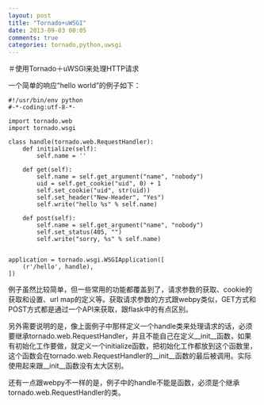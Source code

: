 ```yaml
---
layout: post
title: "Tornado+uWSGI"
date: 2013-09-03 00:05
comments: true
categories: tornado,python,uwsgi
---
```


＃使用Tornado＋uWSGI来处理HTTP请求

一个简单的响应“hello world”的例子如下：

```
#!/usr/bin/env python
#-*-coding:utf-8-*-

import tornado.web
import tornado.wsgi

class handle(tornado.web.RequestHandler):
    def initialize(self):
        self.name = ''

    def get(self):
        self.name = self.get_argument("name", "nobody")
        uid = self.get_cookie("uid", 0) + 1
        self.set_cookie("uid", str(uid))
        self.set_header("New-Header", "Yes")
        self.write("hello %s" % self.name)

    def post(self):
        self.name = self.get_argument("name", "nobody")
        self.set_status(405, "")
        self.write("sorry, %s" % self.name)


application = tornado.wsgi.WSGIApplication([
    (r'/hello', handle),
])
```
 
例子虽然比较简单，但一些常用的功能都覆盖到了，请求参数的获取、cookie的获取和设置、url map的定义等。获取请求参数的方式跟webpy类似，GET方式和POST方式都是通过一个API来获取，跟flask中的有点区别。

另外需要说明的是，像上面例子中那样定义一个handle类来处理请求的话，必须要继承tornado.web.RequestHandler，并且不能自己在定义\_\_init\_\_函数，如果有初始化工作要做，就定义一个initialize函数，把初始化工作都放到这个函数里，这个函数会在tornado.web.RequestHandler的\_\_init\_\_函数的最后被调用。实际使用起来跟\_\_init\_\_函数没有太大区别。

还有一点跟webpy不一样的是，例子中的handle不能是函数，必须是个继承tornado.web.RequestHandler的类。
